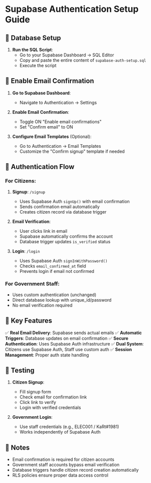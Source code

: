 # Supabase Authentication Setup Guide

## 🔧 Database Setup

1. **Run the SQL Script**:
   - Go to your Supabase Dashboard → SQL Editor
   - Copy and paste the entire content of `supabase-auth-setup.sql`
   - Execute the script

## 📧 Enable Email Confirmation

1. **Go to Supabase Dashboard**:
   - Navigate to Authentication → Settings

2. **Enable Email Confirmation**:
   - Toggle ON "Enable email confirmations"
   - Set "Confirm email" to ON

3. **Configure Email Templates** (Optional):
   - Go to Authentication → Email Templates
   - Customize the "Confirm signup" template if needed

## 🔐 Authentication Flow

### For Citizens:
1. **Signup**: `/signup`
   - Uses Supabase Auth `signUp()` with email confirmation
   - Sends confirmation email automatically
   - Creates citizen record via database trigger

2. **Email Verification**:
   - User clicks link in email
   - Supabase automatically confirms the account
   - Database trigger updates `is_verified` status

3. **Login**: `/login`
   - Uses Supabase Auth `signInWithPassword()`
   - Checks `email_confirmed_at` field
   - Prevents login if email not confirmed

### For Government Staff:
- Uses custom authentication (unchanged)
- Direct database lookup with unique_id/password
- No email verification required

## 🎯 Key Features

✅ **Real Email Delivery**: Supabase sends actual emails
✅ **Automatic Triggers**: Database updates on email confirmation
✅ **Secure Authentication**: Uses Supabase Auth infrastructure
✅ **Dual System**: Citizens use Supabase Auth, Staff use custom auth
✅ **Session Management**: Proper auth state handling

## 🚀 Testing

1. **Citizen Signup**:
   - Fill signup form
   - Check email for confirmation link
   - Click link to verify
   - Login with verified credentials

2. **Government Login**:
   - Use staff credentials (e.g., ELEC001 / KaRt#1981)
   - Works independently of Supabase Auth

## 📝 Notes

- Email confirmation is required for citizen accounts
- Government staff accounts bypass email verification
- Database triggers handle citizen record creation automatically
- RLS policies ensure proper data access control
